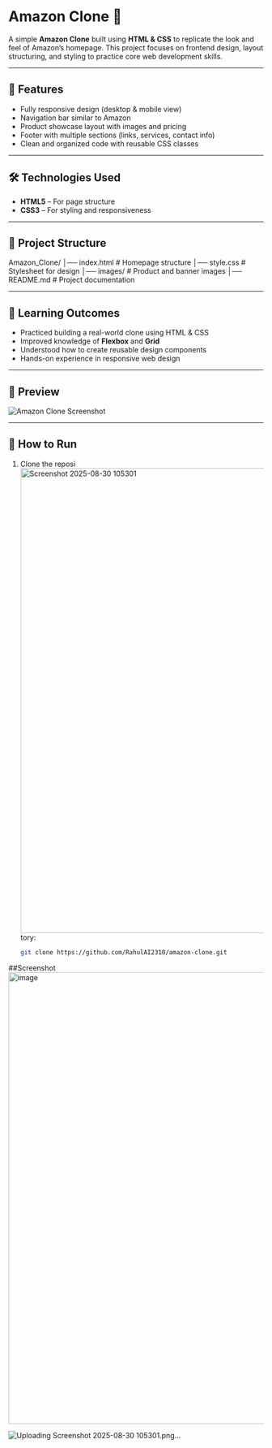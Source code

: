 # Amazon Clone 🛒  

A simple **Amazon Clone** built using **HTML & CSS** to replicate the look and feel of Amazon’s homepage. This project focuses on frontend design, layout structuring, and styling to practice core web development skills.  

---

## 🚀 Features  
- Fully responsive design (desktop & mobile view)  
- Navigation bar similar to Amazon  
- Product showcase layout with images and pricing  
- Footer with multiple sections (links, services, contact info)  
- Clean and organized code with reusable CSS classes  

---

## 🛠️ Technologies Used  
- **HTML5** – For page structure  
- **CSS3** – For styling and responsiveness  

---

## 📂 Project Structure  
Amazon_Clone/
│── index.html # Homepage structure
│── style.css # Stylesheet for design
│── images/ # Product and banner images
│── README.md # Project documentation


---

## 🎯 Learning Outcomes  
- Practiced building a real-world clone using HTML & CSS  
- Improved knowledge of **Flexbox** and **Grid**  
- Understood how to create reusable design components  
- Hands-on experience in responsive web design  

---

## 📸 Preview  
![Amazon Clone Screenshot](https://via.placeholder.com/1000x500?text=Amazon+Clone+Preview)  

---

## 📌 How to Run  
1. Clone the reposi<img width="1889" height="916" alt="Screenshot 2025-08-30 105301" src="https://github.com/user-attachments/assets/262c8ca7-83ef-4520-86e4-34d7eab7d981" />
tory:  
   ```bash
   git clone https://github.com/RahulAI2310/amazon-clone.git

##Screenshot
<img width="1851" height="890" alt="image" src="https://github.com/user-attachments/assets/8743aa5c-bdc5-4705-a8a8-19d045d3cecc" />


![Uploading Screenshot 2025-08-30 105301.png…]()

